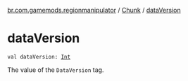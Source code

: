 [br.com.gamemods.regionmanipulator](../index.md) / [Chunk](index.md) / [dataVersion](./data-version.md)

# dataVersion

`val dataVersion: `[`Int`](https://kotlinlang.org/api/latest/jvm/stdlib/kotlin/-int/index.html)

The value of the `DataVersion` tag.

